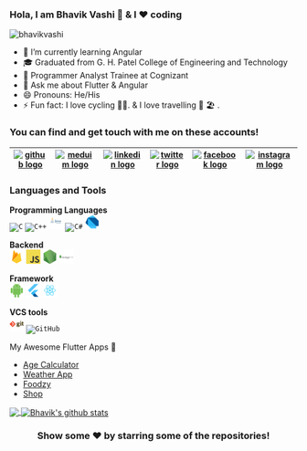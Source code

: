 ### Hola, I am Bhavik Vashi 👋 & I ❤️ coding
<p align="left"> <img src="https://komarev.com/ghpvc/?username=bhavikvashi1804&label=Views&color=blue&style=plastic" alt="bhavikvashi" /> </p>


- 🌱 I’m currently learning Angular
- 🎓 Graduated from G. H. Patel College of Engineering and Technology
- 💼 Programmer Analyst Trainee at Cognizant
- 💬 Ask me about Flutter & Angular
- 😄 Pronouns: He/His
- ⚡ Fun fact: I love cycling 🚴‍♂️. & I love travelling 🧳 🏖 .  
### You can find and get touch with me on these accounts!
|[<img src="https://img.icons8.com/fluent/48/000000/github.png" alt="github logo" width="34">](https://github.com/bhavikvashi1804) |[<img src="https://img.icons8.com/ios-glyphs/30/000000/medium-monogram.png" alt="meduim logo" width="34">](https://medium.com/@bhavikvashi1804)|[<img src="https://img.icons8.com/fluent/48/000000/linkedin.png" alt="linkedin logo" width="34">](https://www.linkedin.com/in/bhavik-vashi-709458152/)|[<img src="https://img.icons8.com/fluent/48/000000/twitter.png" alt="twitter logo" width="34">](https://twitter.com/iambhavikvashi) |[<img src="https://img.icons8.com/fluent/48/000000/facebook-new.png" alt="facebook logo" width="34">](https://www.facebook.com/BhavikVashi1804)|[<img src="https://img.icons8.com/fluent/48/000000/instagram-new.png" alt="instagram logo" width="34">](https://www.instagram.com/bhavikvashi)|
|---|---|---|---|---|---|

### Languages and Tools ###
**Programming Languages**  
<code><img height="25" title="C" src="https://freepikpsd.com/wp-content/uploads/2019/10/c-programming-logo-png-2-Png-Transparent-Images.png"></code>
<code><img height="25" title="C++" src="https://upload.wikimedia.org/wikipedia/commons/1/18/ISO_C%2B%2B_Logo.svg"></code>
<code><img height="25" title="JAVA" src="https://raw.githubusercontent.com/github/explore/80688e429a7d4ef2fca1e82350fe8e3517d3494d/topics/java/java.png"></code>
<code><img height="25" title="C#" src="https://seeklogo.com/images/C/c-sharp-c-logo-02F17714BA-seeklogo.com.png"></code>
<code><img height="25" title="Dart" src="https://raw.githubusercontent.com/github/explore/80688e429a7d4ef2fca1e82350fe8e3517d3494d/topics/dart/dart.png"></code>

**Backend** <br>
<code><img height="25" title="Firebase" src="https://raw.githubusercontent.com/github/explore/80688e429a7d4ef2fca1e82350fe8e3517d3494d/topics/firebase/firebase.png"></code>
<code><img height="25" title="JavaScript" src="https://raw.githubusercontent.com/github/explore/80688e429a7d4ef2fca1e82350fe8e3517d3494d/topics/javascript/javascript.png"></code>
<code><img height="25" title="NodeJS" src="https://raw.githubusercontent.com/github/explore/80688e429a7d4ef2fca1e82350fe8e3517d3494d/topics/nodejs/nodejs.png"></code>
<code><img height="25" title="MongoDB" src="https://raw.githubusercontent.com/github/explore/80688e429a7d4ef2fca1e82350fe8e3517d3494d/topics/mongodb/mongodb.png"></code> 

**Framework** <br>
<code><img height="25" title="Android" src="https://raw.githubusercontent.com/github/explore/80688e429a7d4ef2fca1e82350fe8e3517d3494d/topics/android/android.png"></code>
<code><img height="25" title="Flutter" src="https://raw.githubusercontent.com/github/explore/80688e429a7d4ef2fca1e82350fe8e3517d3494d/topics/flutter/flutter.png"></code>
<code><img height="25" title="React" src="https://raw.githubusercontent.com/github/explore/80688e429a7d4ef2fca1e82350fe8e3517d3494d/topics/react/react.png"></code> 

**VCS tools** <br>
<code><img height="25" title="GIT" src="https://raw.githubusercontent.com/github/explore/80688e429a7d4ef2fca1e82350fe8e3517d3494d/topics/git/git.png"></code>
<code><img height="25" title="GitHub" src="https://img.icons8.com/fluent/48/000000/github.png"></code>



My Awesome Flutter  Apps 💙
 - [Age Calculator](https://bhavikvashi1804.github.io/Age_Calculator)
 - [Weather App](https://bhavikvashi1804.github.io/flutter_BLoC_Weather_App)
 - [Foodzy](https://bhavikvashi1804.github.io/foodzy)
 - [Shop](https://bhavikvashi1804.github.io/shop/)
 


<a href="https://github.com/bhavikvashi1804">
  <img align="center" src="https://github-readme-stats.vercel.app/api/top-langs/?username=bhavikvashi1804&theme=light&hide_langs_below=1" />
</a>
<a href="https://github.com/bhavikvashi1804">
 <img align="center" src="https://github-readme-stats.vercel.app/api?username=bhavikvashi1804&show_icons=true&theme=light&line_height=27" alt="Bhavik's github stats"/>
</a>

<div align="center">

### Show some ❤️ by starring some of the repositories!

</div>

